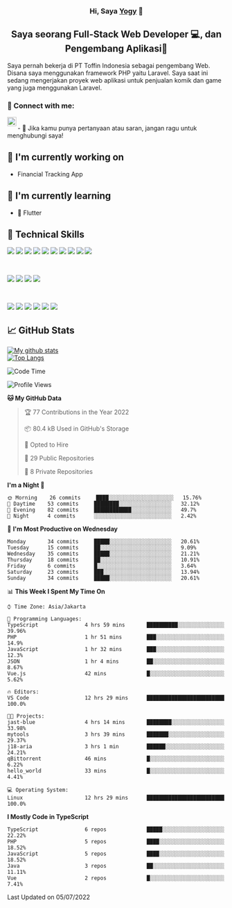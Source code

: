 <h3 align="center">
Hi, Saya <a href="#" target="_blank" rel="noreferrer">Yogy</a> 👋
</h3>

<h2 align="center">
Saya seorang Full-Stack Web Developer 💻, dan Pengembang Aplikasi📱
</h2>

Saya pernah bekerja di PT Toffin Indonesia sebagai pengembang Web. Disana saya menggunakan framework PHP yaitu Laravel. Saya saat ini sedang mengerjakan proyek web aplikasi untuk penjualan komik dan game yang juga menggunakan Laravel.

### 🤝 Connect with me:

<a href="https://www.linkedin.com/in/yogyphang/"><img align="left" src="https://raw.githubusercontent.com/yushi1007/yushi1007/main/images/linkedin.svg" alt="Nothing628 | LinkedIn" width="21px"/></a>
<!-- <a href="https://instagram.com/yushi.95"><img align="left" src="https://raw.githubusercontent.com/yushi1007/yushi1007/main/images/instagram.svg" alt="Nothing628 | Instagram" width="21px"/></a> -->
</br>
- 💬 Jika kamu punya pertanyaan atau saran, jangan ragu untuk menghubungi saya!

## 🔭 I'm currently working on

- Financial Tracking App

## 🌱 I'm currently learning

- 📱 Flutter

## 💼 Technical Skills

![](https://img.shields.io/badge/Code-Vue-informational?style=flat&logo=vue.js&color=4FC08D)
![](https://img.shields.io/badge/Code-React-informational?style=flat&logo=react&color=61DAFB)
![](https://img.shields.io/badge/Code-Redux-informational?style=flat&logo=Redux&color=764ABC)
![](https://img.shields.io/badge/Code-JavaScript-informational?style=flat&logo=JavaScript&color=F7DF1E)
![](https://img.shields.io/badge/Code-Typescript-informational?style=flat&logo=TypeScript&color=3178C6)
![](https://img.shields.io/badge/Code-HTML5-informational?style=flat&logo=HTML5&color=E34F26)
![](https://img.shields.io/badge/Code-PostgreSQL-informational?style=flat&logo=PostgreSQL&color=336791)
![](https://img.shields.io/badge/Code-SQLite-informational?style=flat&logo=SQLite&color=003B57)
![](https://img.shields.io/badge/Code-PHP-informational?style=flat&logo=php&color=777BB4)
![](https://img.shields.io/badge/Code-CSharp-informational?style=flat&logo=C%20Sharp&color=239120)

</br>

![](https://img.shields.io/badge/Style-Bootstrap-informational?style=flat&logo=Bootstrap&color=7952B3)
![](https://img.shields.io/badge/Style-CSS3-informational?style=flat&logo=CSS3&color=1572B6)
![](https://img.shields.io/badge/Style-styled--components-informational?style=flat&logo=styled-components&color=DB7093)
![](https://img.shields.io/badge/Style-Material--UI-informational?style=flat&logo=Material-UI&color=0081CB)


</br>

![](https://img.shields.io/badge/Tools-Figma-informational?style=flat&logo=Figma&color=F24E1E)
![](https://img.shields.io/badge/Tools-NPM-informational?style=flat&logo=NPM&color=CB3837)
![](https://img.shields.io/badge/Tools-Yarn-informational?style=flat&logo=Yarn&color=2C8EBB)
![](https://img.shields.io/badge/Tools-Postman-informational?style=flat&logo=Postman&color=FF6C37)
![](https://img.shields.io/badge/Tools-Git-informational?style=flat&logo=Git&color=F05032)
![](https://img.shields.io/badge/Tools-GitHub-informational?style=flat&logo=GitHub&color=181717)

## 📈 GitHub Stats 

[![My github stats](https://github-readme-stats.vercel.app/api?username=nothing628)](https://github.com/nothing628)
</br>
[![Top Langs](https://github-readme-stats.vercel.app/api/top-langs/?username=nothing628)](https://github.com/nothing628)
</br>

<!--START_SECTION:waka-->
![Code Time](http://img.shields.io/badge/Code%20Time-0%20secs-blue)

![Profile Views](http://img.shields.io/badge/Profile%20Views-0-blue)

**🐱 My GitHub Data** 

> 🏆 77 Contributions in the Year 2022
 > 
> 📦 80.4 kB Used in GitHub's Storage 
 > 
> 💼 Opted to Hire
 > 
> 📜 29 Public Repositories 
 > 
> 🔑 8 Private Repositories  
 > 
**I'm a Night 🦉** 

```text
🌞 Morning    26 commits     ████░░░░░░░░░░░░░░░░░░░░░   15.76% 
🌆 Daytime    53 commits     ████████░░░░░░░░░░░░░░░░░   32.12% 
🌃 Evening    82 commits     ████████████░░░░░░░░░░░░░   49.7% 
🌙 Night      4 commits      ░░░░░░░░░░░░░░░░░░░░░░░░░   2.42%

```
📅 **I'm Most Productive on Wednesday** 

```text
Monday       34 commits     █████░░░░░░░░░░░░░░░░░░░░   20.61% 
Tuesday      15 commits     ██░░░░░░░░░░░░░░░░░░░░░░░   9.09% 
Wednesday    35 commits     █████░░░░░░░░░░░░░░░░░░░░   21.21% 
Thursday     18 commits     ██░░░░░░░░░░░░░░░░░░░░░░░   10.91% 
Friday       6 commits      █░░░░░░░░░░░░░░░░░░░░░░░░   3.64% 
Saturday     23 commits     ███░░░░░░░░░░░░░░░░░░░░░░   13.94% 
Sunday       34 commits     █████░░░░░░░░░░░░░░░░░░░░   20.61%

```


📊 **This Week I Spent My Time On** 

```text
⌚︎ Time Zone: Asia/Jakarta

💬 Programming Languages: 
TypeScript               4 hrs 59 mins       ██████████░░░░░░░░░░░░░░░   39.96% 
PHP                      1 hr 51 mins        ███░░░░░░░░░░░░░░░░░░░░░░   14.9% 
JavaScript               1 hr 32 mins        ███░░░░░░░░░░░░░░░░░░░░░░   12.3% 
JSON                     1 hr 4 mins         ██░░░░░░░░░░░░░░░░░░░░░░░   8.67% 
Vue.js                   42 mins             █░░░░░░░░░░░░░░░░░░░░░░░░   5.62%

🔥 Editors: 
VS Code                  12 hrs 29 mins      █████████████████████████   100.0%

🐱‍💻 Projects: 
jast-blue                4 hrs 14 mins       ████████░░░░░░░░░░░░░░░░░   33.98% 
mytools                  3 hrs 39 mins       ███████░░░░░░░░░░░░░░░░░░   29.37% 
j18-aria                 3 hrs 1 min         ██████░░░░░░░░░░░░░░░░░░░   24.21% 
qBittorrent              46 mins             █░░░░░░░░░░░░░░░░░░░░░░░░   6.22% 
hello_world              33 mins             █░░░░░░░░░░░░░░░░░░░░░░░░   4.41%

💻 Operating System: 
Linux                    12 hrs 29 mins      █████████████████████████   100.0%

```

**I Mostly Code in TypeScript** 

```text
TypeScript               6 repos             █████░░░░░░░░░░░░░░░░░░░░   22.22% 
PHP                      5 repos             ████░░░░░░░░░░░░░░░░░░░░░   18.52% 
JavaScript               5 repos             ████░░░░░░░░░░░░░░░░░░░░░   18.52% 
Java                     3 repos             ██░░░░░░░░░░░░░░░░░░░░░░░   11.11% 
Vue                      2 repos             █░░░░░░░░░░░░░░░░░░░░░░░░   7.41%

```



 Last Updated on 05/07/2022
<!--END_SECTION:waka-->

<!--
Saya 
I love the entire process of developing creative websites. I love the challenge of finding caches and spending time to meet new people. Learning how people hide things and where people are likely to look.

**nothing628/nothing628** is a ✨ _special_ ✨ repository because its `README.md` (this file) appears on your GitHub profile.

Here are some ideas to get you started:

- 🔭 I’m currently working on ...
- 🌱 I’m currently learning ...
- 👯 I’m looking to collaborate on ...
- 🤔 I’m looking for help with ...
- 💬 Ask me about ...
- 📫 How to reach me: ...
- 😄 Pronouns: ...
- ⚡ Fun fact: ...
-->
